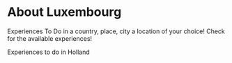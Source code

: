 # About Luxembourg  

Experiences To Do in a country, place, city a location of your choice! Check for the available experiences!

Experiences to do in Holland
